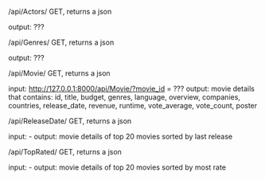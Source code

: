 /api/Actors/
GET, returns a json
 
 output: ???


/api/Genres/
GET, returns a json
 
 output: ???
  

 /api/Movie/
GET, returns a json
 
 input: http://127.0.0.1:8000/api/Movie/?movie_id = ???
 output: movie details that contains:
    id, title, budget, genres, language, overview, companies, countries, release_date, revenue, runtime, vote_average, vote_count, poster


 /api/ReleaseDate/
GET, returns a json
 
 input: -
 output: movie details of top 20 movies sorted by last release


/api/TopRated/
GET, returns a json
 
 input: -
 output: movie details of top 20 movies sorted by most rate


